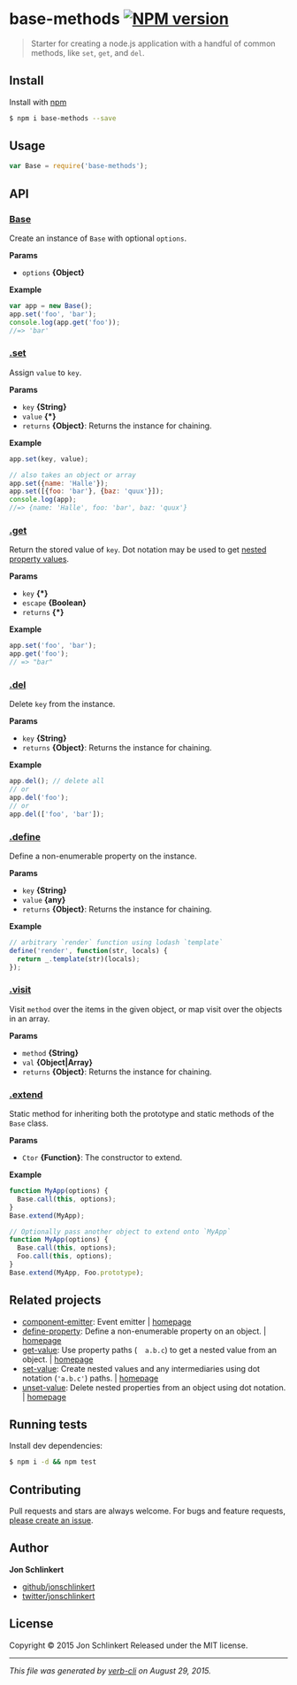 # base-methods [![NPM version](https://badge.fury.io/js/base-methods.svg)](http://badge.fury.io/js/base-methods)

> Starter for creating a node.js application with a handful of common methods, like `set`, `get`, and `del`.

## Install

Install with [npm](https://www.npmjs.com/)

```sh
$ npm i base-methods --save
```

## Usage

```js
var Base = require('base-methods');
```

## API

### [Base](index.js#L24)

Create an instance of `Base` with optional `options`.

**Params**

* `options` **{Object}**

**Example**

```js
var app = new Base();
app.set('foo', 'bar');
console.log(app.get('foo'));
//=> 'bar'
```

### [.set](index.js#L58)

Assign `value` to `key`.

**Params**

* `key` **{String}**
* `value` **{*}**
* `returns` **{Object}**: Returns the instance for chaining.

**Example**

```js
app.set(key, value);

// also takes an object or array
app.set({name: 'Halle'});
app.set([{foo: 'bar'}, {baz: 'quux'}]);
console.log(app);
//=> {name: 'Halle', foo: 'bar', baz: 'quux'}
```

### [.get](index.js#L84)

Return the stored value of `key`. Dot notation may be used to get [nested property values][get-value].

**Params**

* `key` **{*}**
* `escape` **{Boolean}**
* `returns` **{*}**

**Example**

```js
app.set('foo', 'bar');
app.get('foo');
// => "bar"
```

### [.del](index.js#L104)

Delete `key` from the instance.

**Params**

* `key` **{String}**
* `returns` **{Object}**: Returns the instance for chaining.

**Example**

```js
app.del(); // delete all
// or
app.del('foo');
// or
app.del(['foo', 'bar']);
```

### [.define](index.js#L129)

Define a non-enumerable property on the instance.

**Params**

* `key` **{String}**
* `value` **{any}**
* `returns` **{Object}**: Returns the instance for chaining.

**Example**

```js
// arbitrary `render` function using lodash `template`
define('render', function(str, locals) {
  return _.template(str)(locals);
});
```

### [.visit](index.js#L145)

Visit `method` over the items in the given object, or map
visit over the objects in an array.

**Params**

* `method` **{String}**
* `val` **{Object|Array}**
* `returns` **{Object}**: Returns the instance for chaining.

### [.extend](index.js#L177)

Static method for inheriting both the prototype and static methods of the `Base` class.

**Params**

* `Ctor` **{Function}**: The constructor to extend.

**Example**

```js
function MyApp(options) {
  Base.call(this, options);
}
Base.extend(MyApp);

// Optionally pass another object to extend onto `MyApp`
function MyApp(options) {
  Base.call(this, options);
  Foo.call(this, options);
}
Base.extend(MyApp, Foo.prototype);
```

## Related projects

* [component-emitter](https://www.npmjs.com/package/component-emitter): Event emitter | [homepage](https://github.com/component/emitter)
* [define-property](https://www.npmjs.com/package/define-property): Define a non-enumerable property on an object. | [homepage](https://github.com/jonschlinkert/define-property)
* [get-value](https://www.npmjs.com/package/get-value): Use property paths (`  a.b.c`) to get a nested value from an object. | [homepage](https://github.com/jonschlinkert/get-value)
* [set-value](https://www.npmjs.com/package/set-value): Create nested values and any intermediaries using dot notation (`'a.b.c'`) paths. | [homepage](https://github.com/jonschlinkert/set-value)
* [unset-value](https://www.npmjs.com/package/unset-value): Delete nested properties from an object using dot notation. | [homepage](https://github.com/jonschlinkert/unset-value)

## Running tests

Install dev dependencies:

```sh
$ npm i -d && npm test
```

## Contributing

Pull requests and stars are always welcome. For bugs and feature requests, [please create an issue](https://github.com/jonschlinkert/base-methods/issues/new).

## Author

**Jon Schlinkert**

+ [github/jonschlinkert](https://github.com/jonschlinkert)
+ [twitter/jonschlinkert](http://twitter.com/jonschlinkert)

## License

Copyright © 2015 Jon Schlinkert
Released under the MIT license.

***

_This file was generated by [verb-cli](https://github.com/assemble/verb-cli) on August 29, 2015._

[component-emitter]: https://github.com/component/emitter
[define-property]: https://github.com/jonschlinkert/define-property
[get-value]: https://github.com/jonschlinkert/get-value
[set-value]: https://github.com/jonschlinkert/set-value
[unset-value]: https://github.com/jonschlinkert/unset-value
